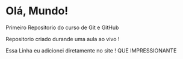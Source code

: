 # Olá, Mundo!
 Primeiro Repositorio do curso de Git e GitHub

 Repositorio criado durande uma aula ao vivo !
 
 Essa Linha eu adicionei diretamente no site ! QUE IMPRESSIONANTE
